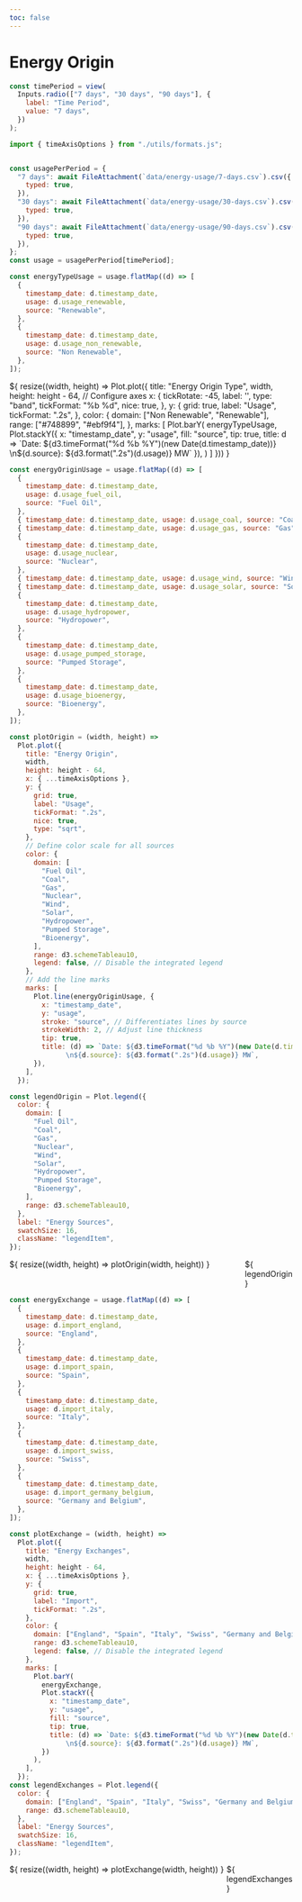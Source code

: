 ```yaml
---
toc: false
---
```


# Energy Origin

```js
const timePeriod = view(
  Inputs.radio(["7 days", "30 days", "90 days"], {
    label: "Time Period",
    value: "7 days",
  })
);
```

```js
import { timeAxisOptions } from "./utils/formats.js";


const usagePerPeriod = {
  "7 days": await FileAttachment(`data/energy-usage/7-days.csv`).csv({
    typed: true,
  }),
  "30 days": await FileAttachment(`data/energy-usage/30-days.csv`).csv({
    typed: true,
  }),
  "90 days": await FileAttachment(`data/energy-usage/90-days.csv`).csv({
    typed: true,
  }),
};
const usage = usagePerPeriod[timePeriod];

const energyTypeUsage = usage.flatMap((d) => [
  {
    timestamp_date: d.timestamp_date,
    usage: d.usage_renewable,
    source: "Renewable",
  },
  {
    timestamp_date: d.timestamp_date,
    usage: d.usage_non_renewable,
    source: "Non Renewable",
  },
]);
```

<div class="grid grid-cols-1" style="grid-auto-rows: 504px;">
  <div class="card">
    ${
      resize((width, height) => Plot.plot({
        title: "Energy Origin Type",
        width,
        height: height - 64,
        // Configure axes
        x: {
          tickRotate: -45,
          label: '',
          type: "band",
          tickFormat: "%b %d",
          nice: true,
        },
        y: {
          grid: true,
          label: "Usage",
          tickFormat: ".2s",
        },
        color: {
          domain: ["Non Renewable", "Renewable"],
          range: ["#748899", "#ebf9f4"],
        },
        marks: [
          Plot.barY(
            energyTypeUsage,
            Plot.stackY({
              x: "timestamp_date",
              y: "usage",
              fill: "source",
              tip: true,
              title: d => `Date: ${d3.timeFormat("%d %b %Y")(new Date(d.timestamp_date))}
              \n${d.source}: ${d3.format(".2s")(d.usage)} MW`
            }),
          )
        ]
      }))
    }
  </div>
</div>

```js
const energyOriginUsage = usage.flatMap((d) => [
  {
    timestamp_date: d.timestamp_date,
    usage: d.usage_fuel_oil,
    source: "Fuel Oil",
  },
  { timestamp_date: d.timestamp_date, usage: d.usage_coal, source: "Coal" },
  { timestamp_date: d.timestamp_date, usage: d.usage_gas, source: "Gas" },
  {
    timestamp_date: d.timestamp_date,
    usage: d.usage_nuclear,
    source: "Nuclear",
  },
  { timestamp_date: d.timestamp_date, usage: d.usage_wind, source: "Wind" },
  { timestamp_date: d.timestamp_date, usage: d.usage_solar, source: "Solar" },
  {
    timestamp_date: d.timestamp_date,
    usage: d.usage_hydropower,
    source: "Hydropower",
  },
  {
    timestamp_date: d.timestamp_date,
    usage: d.usage_pumped_storage,
    source: "Pumped Storage",
  },
  {
    timestamp_date: d.timestamp_date,
    usage: d.usage_bioenergy,
    source: "Bioenergy",
  },
]);

const plotOrigin = (width, height) =>
  Plot.plot({
    title: "Energy Origin",
    width,
    height: height - 64,
    x: { ...timeAxisOptions },
    y: {
      grid: true,
      label: "Usage",
      tickFormat: ".2s",
      nice: true,
      type: "sqrt",
    },
    // Define color scale for all sources
    color: {
      domain: [
        "Fuel Oil",
        "Coal",
        "Gas",
        "Nuclear",
        "Wind",
        "Solar",
        "Hydropower",
        "Pumped Storage",
        "Bioenergy",
      ],
      range: d3.schemeTableau10,
      legend: false, // Disable the integrated legend
    },
    // Add the line marks
    marks: [
      Plot.line(energyOriginUsage, {
        x: "timestamp_date",
        y: "usage",
        stroke: "source", // Differentiates lines by source
        strokeWidth: 2, // Adjust line thickness
        tip: true,
        title: (d) => `Date: ${d3.timeFormat("%d %b %Y")(new Date(d.timestamp_date))}
              \n${d.source}: ${d3.format(".2s")(d.usage)} MW`,
      }),
    ],
  });

const legendOrigin = Plot.legend({
  color: {
    domain: [
      "Fuel Oil",
      "Coal",
      "Gas",
      "Nuclear",
      "Wind",
      "Solar",
      "Hydropower",
      "Pumped Storage",
      "Bioenergy",
    ],
    range: d3.schemeTableau10,
  },
  label: "Energy Sources",
  swatchSize: 16,
  className: "legendItem",
});
```

<div class="grid grid-cols-1" style="grid-auto-rows: 504px;">
  <div class="card" style="display: flex">
    <div style="flex:1;">
      ${
        resize((width, height) => plotOrigin(width, height))
      }
    </div>
    <style>
      .legendItem-swatch { height: 32px;}
    </style>
    <div style="flex: 0;">
      ${
        legendOrigin
      }
    </div>
  </div>
</div>

```js
const energyExchange = usage.flatMap((d) => [
  {
    timestamp_date: d.timestamp_date,
    usage: d.import_england,
    source: "England",
  },
  {
    timestamp_date: d.timestamp_date,
    usage: d.import_spain,
    source: "Spain",
  },
  {
    timestamp_date: d.timestamp_date,
    usage: d.import_italy,
    source: "Italy",
  },
  {
    timestamp_date: d.timestamp_date,
    usage: d.import_swiss,
    source: "Swiss",
  },
  {
    timestamp_date: d.timestamp_date,
    usage: d.import_germany_belgium,
    source: "Germany and Belgium",
  },
]);

const plotExchange = (width, height) =>
  Plot.plot({
    title: "Energy Exchanges",
    width,
    height: height - 64,
    x: { ...timeAxisOptions },
    y: {
      grid: true,
      label: "Import",
      tickFormat: ".2s",
    },
    color: {
      domain: ["England", "Spain", "Italy", "Swiss", "Germany and Belgium"],
      range: d3.schemeTableau10,
      legend: false, // Disable the integrated legend
    },
    marks: [
      Plot.barY(
        energyExchange,
        Plot.stackY({
          x: "timestamp_date",
          y: "usage",
          fill: "source",
          tip: true,
          title: (d) => `Date: ${d3.timeFormat("%d %b %Y")(new Date(d.timestamp_date))}
              \n${d.source}: ${d3.format(".2s")(d.usage)} MW`,
        })
      ),
    ],
  });
const legendExchanges = Plot.legend({
  color: {
    domain: ["England", "Spain", "Italy", "Swiss", "Germany and Belgium"],
    range: d3.schemeTableau10,
  },
  label: "Energy Sources",
  swatchSize: 16,
  className: "legendItem",
});
```

<div class="grid grid-cols-1" style="grid-auto-rows: 504px;">
  <div class="card" style="display: flex">
    <div style="flex:1;">
      ${
        resize((width, height) => plotExchange(width, height))
      }
    </div>
    <style>
      .legendItem-swatch { height: 32px;}
    </style>
    <div style="flex: 0;">
      ${
        legendExchanges
      }
    </div>
  </div>
</div>
